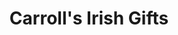 ---
title: "Carroll's Irish Gifts"
url: /dublin/carrolls-irish-gifts-westmoreland-street/
shop: Andenken
---